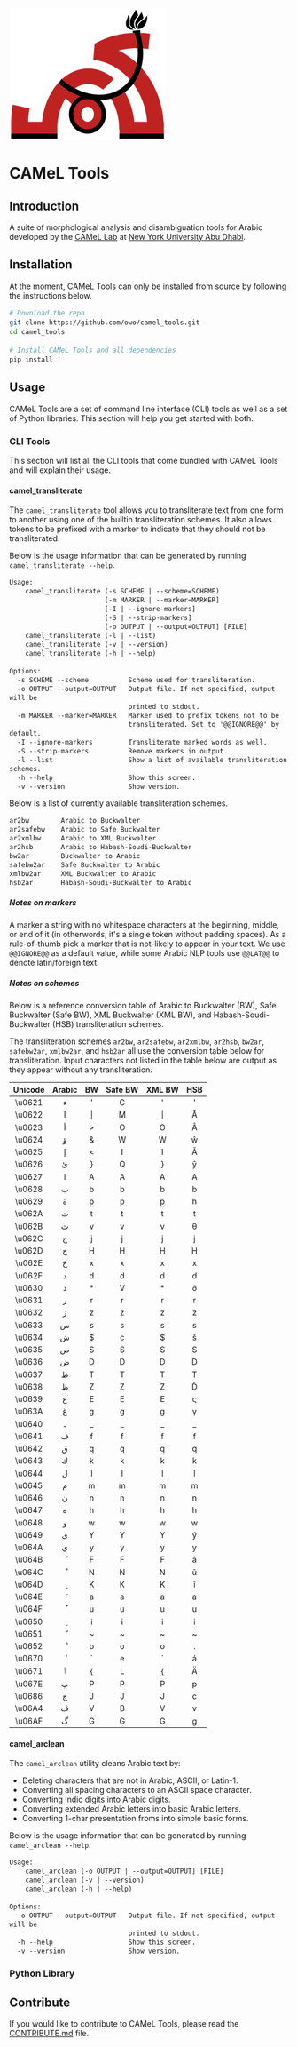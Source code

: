 ![alt text](camel_logo.png "CAMeL logo")

# CAMeL Tools

## Introduction
A suite of morphological analysis and disambiguation tools for Arabic developed
by the
[CAMeL Lab](https://nyuad.nyu.edu/en/research/faculty-research/camel-lab.html)
at [New York University Abu Dhabi](http://nyuad.nyu.edu/).


## Installation
At the moment, CAMeL Tools can only be installed from source by following the
instructions below.

```bash
# Download the repo
git clone https://github.com/owo/camel_tools.git
cd camel_tools

# Install CAMeL Tools and all dependencies
pip install .
```


## Usage
CAMeL Tools are a set of command line interface (CLI) tools as well as a set
of Python libraries. This section will help you get started with both.

### CLI Tools
This section will list all the CLI tools that come bundled with CAMeL Tools and
will explain their usage.

#### camel_transliterate
The `camel_transliterate` tool allows you to transliterate text from one form
to another using one of the builtin transliteration schemes. It also allows
tokens to be prefixed with a marker to indicate that they should not be
transliterated.

Below is the usage information that can be generated by running
`camel_transliterate --help`.
```
Usage:
    camel_transliterate (-s SCHEME | --scheme=SCHEME)
                        [-m MARKER | --marker=MARKER]
                        [-I | --ignore-markers]
                        [-S | --strip-markers]
                        [-o OUTPUT | --output=OUTPUT] [FILE]
    camel_transliterate (-l | --list)
    camel_transliterate (-v | --version)
    camel_transliterate (-h | --help)

Options:
  -s SCHEME --scheme          Scheme used for transliteration.
  -o OUTPUT --output=OUTPUT   Output file. If not specified, output will be
                              printed to stdout.
  -m MARKER --marker=MARKER   Marker used to prefix tokens not to be
                              transliterated. Set to '@@IGNORE@@' by default.
  -I --ignore-markers         Transliterate marked words as well.
  -S --strip-markers          Remove markers in output.
  -l --list                   Show a list of available transliteration schemes.
  -h --help                   Show this screen.
  -v --version                Show version.
```

Below is a list of currently available transliteration schemes.
```
ar2bw        Arabic to Buckwalter
ar2safebw    Arabic to Safe Buckwalter
ar2xmlbw     Arabic to XML Buckwalter
ar2hsb       Arabic to Habash-Soudi-Buckwalter
bw2ar        Buckwalter to Arabic
safebw2ar    Safe Buckwalter to Arabic
xmlbw2ar     XML Buckwalter to Arabic
hsb2ar       Habash-Soudi-Buckwalter to Arabic
```

##### Notes on markers
A marker a string with no whitespace characters at the beginning, middle, or
end of it (in otherwords, it's a single token without padding spaces). As a
rule-of-thumb pick a marker that is not-likely to appear in your text. We
use `@@IGNORE@@` as a default value, while some Arabic NLP tools use `@@LAT@@`
to denote latin/foreign text.

##### Notes on schemes
Below is a reference conversion table of Arabic to Buckwalter (BW), Safe
Buckwalter (Safe BW), XML Buckwalter (XML BW),
and Habash-Soudi-Buckwalter (HSB) transliteration schemes.

The transliteration schemes `ar2bw`, `ar2safebw`, `ar2xmlbw`, `ar2hsb`,
`bw2ar`, `safebw2ar`, `xmlbw2ar`, and `hsb2ar` all use the conversion table
below for transliteration. Input characters not listed in the table below
are output as they appear without any transliteration.

| Unicode | Arabic | BW | Safe BW | XML BW | HSB |
|:------:|:------:|:--:|:-------:|:------:|:----:|
| \u0621 | ء      | '  | C       | '      | '    |
| \u0622 | آ      | \| | M       | \|     | Ā    |
| \u0623 | أ      | >  | O       | O      | Â    |
| \u0624 | ؤ      | &  | W       | W      | ŵ    |
| \u0625 | إ      | <  | I       | I      | Ă    |
| \u0626 | ئ      | }  | Q       | }      | ŷ    |
| \u0627 | ا      | A  | A       | A      | A    |
| \u0628 | ب      | b  | b       | b      | b    |
| \u0629 | ة      | p  | p       | p      | ħ    |
| \u062A | ت      | t  | t       | t      | t    |
| \u062B | ث      | v  | v       | v      | θ    |
| \u062C | ج      | j  | j       | j      | j    |
| \u062D | ح      | H  | H       | H      | H    |
| \u062E | خ      | x  | x       | x      | x    |
| \u062F | د      | d  | d       | d      | d    |
| \u0630 | ذ      | *  | V       | *      | ð    |
| \u0631 | ر      | r  | r       | r      | r    |
| \u0632 | ز      | z  | z       | z      | z    |
| \u0633 | س      | s  | s       | s      | s    |
| \u0634 | ش      | $  | c       | $      | š    |
| \u0635 | ص      | S  | S       | S      | S    |
| \u0636 | ض      | D  | D       | D      | D    |
| \u0637 | ط      | T  | T       | T      | T    |
| \u0638 | ظ      | Z  | Z       | Z      | Ď    |
| \u0639 | ع      | E  | E       | E      | ς    |
| \u063A | غ      | g  | g       | g      | γ    |
| \u0640 | ـ      | _  | _       | _      | _    |
| \u0641 | ف      | f  | f       | f      | f    |
| \u0642 | ق      | q  | q       | q      | q    |
| \u0643 | ك      | k  | k       | k      | k    |
| \u0644 | ل      | l  | l       | l      | l    |
| \u0645 | م      | m  | m       | m      | m    |
| \u0646 | ن      | n  | n       | n      | n    |
| \u0647 | ه      | h  | h       | h      | h    |
| \u0648 | و      | w  | w       | w      | w    |
| \u0649 | ى      | Y  | Y       | Y      | ý    |
| \u064A | ي      | y  | y       | y      | y    |
| \u064B | ً      | F  | F       | F      | ã    |
| \u064C | ٌ      | N  | N       | N      | ũ    |
| \u064D | ٍ      | K  | K       | K      | ĩ    |
| \u064E | َ      | a  | a       | a      | a    |
| \u064F | ُ      | u  | u       | u      | u    |
| \u0650 | ِ      | i  | i       | i      | i    |
| \u0651 | ّ      | ~  | ~       | ~      | ~    |
| \u0652 | ْ      | o  | o       | o      | .    |
| \u0670 | ٰ      | \` | e       | \`     | á    |
| \u0671 | ٱ      | {  | L       | {      | Ä    |
| \u067E | پ      | P  | P       | P      | p    |
| \u0686 | چ      | J  | J       | J      | c    |
| \u06A4 | ڤ      | V  | B       | V      | v    |
| \u06AF | گ      | G  | G       | G      | g    |

#### camel_arclean
The `camel_arclean` utility cleans Arabic text by:
  - Deleting characters that are not in Arabic, ASCII, or Latin-1.
  - Converting all spacing characters to an ASCII space character.
  - Converting Indic digits into Arabic digits.
  - Converting extended Arabic letters into basic Arabic letters.
  - Converting 1-char presentation froms into simple basic forms.

Below is the usage information that can be generated by running `camel_arclean --help`.

```
Usage:
    camel_arclean [-o OUTPUT | --output=OUTPUT] [FILE]
    camel_arclean (-v | --version)
    camel_arclean (-h | --help)

Options:
  -o OUTPUT --output=OUTPUT   Output file. If not specified, output will be
                              printed to stdout.
  -h --help                   Show this screen.
  -v --version                Show version.
```

### Python Library


## Contribute
If you would like to contribute to CAMeL Tools, please read the
[CONTRIBUTE.md](./CONTRIBUTING.md) file.
